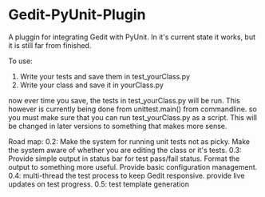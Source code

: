 Gedit-PyUnit-Plugin
===================

A pluggin for integrating Gedit with PyUnit. In it's current state it works, but it is still far from finished. 

To use: 
1. Write your tests and save them in test_yourClass.py
2. Write your class and save it in yourClass.py

now ever time you save, the tests in test_yourClass.py will be run. This however is currently being done from unittest.main() from commandline. so you must make sure that you can run test_yourClass.py as a script. This will be changed in later versions to something that makes more sense.

Road map:
	0.2:
		Make the system for running unit tests not as picky.
		Make the system aware of whether you are editing the class or it's tests.
	0.3:
		Provide simple output in status bar for test pass/fail status.
		Format the output to something more useful.
		Provide basic configuration management.
	0.4:
		multi-thread the test process to keep Gedit responsive.
		provide live updates on test progress.
	0.5:
		test template generation
